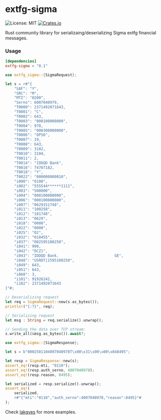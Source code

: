# extfg-sigma

![License: MIT](https://img.shields.io/crates/l/extfg-sigma)
[![Crates.io](https://img.shields.io/crates/v/extfg-sigma.svg)](https://crates.io/crates/extfg-sigma)

Rust community library for serializaing/deserializing Sigma extfg financial messages.

### Usage
```toml
[dependencies]
extfg-sigma = "0.1"
```

```rust
use extfg_sigma::{SigmaRequest};

let s = r#"{
    "SAF": "Y",
    "SRC": "M",
    "MTI": "0200",
    "Serno": 6007040979,
    "T0000": 2371492071643,
    "T0001": "C",
    "T0002": 643,
    "T0003": "000100000000",
    "T0004": 978,
    "T0005": "000300000000",
    "T0006": "OPS6",
    "T0007": 19,
    "T0008": 643,
    "T0009": 3102,
    "T0010": 3104,
    "T0011": 2,
    "T0014": "IDDQD Bank",
    "T0016": 74707182,
    "T0018": "Y",
    "T0022": "000000000010",
    "i000": "0100",
    "i002": "555544******1111",
    "i003": "500000",
    "i004": "000100000000",
    "i006": "000100000000",
    "i007": "0629151748",
    "i011": "100250",
    "i012": "181748",
    "i013": "0629",
    "i018": "0000",
    "i022": "0000",
    "i025": "02",
    "i032": "010455",
    "i037": "002595100250",
    "i041": 990,
    "i042": "DCZ1",
    "i043": "IDDQD Bank.                         GE",
    "i048": "USRDT|2595100250",
    "i049": 643,
    "i051": 643,
    "i060": 3,
    "i101": 91926242,
    "i102": 2371492071643
}"#;

// Deserializing request
let req = SigmaRequest::new(s.as_bytes());
println!("{:?}", req);

// Serializing request
let msg : String = req.serialize().unwrap();

// Sending the data over TCP stream:
s.write_all(&msg.as_bytes()).await?;
```

```rust
use extfg_sigma::{SigmaResponse};

let s = b"0002501104007040978T\x00\x31\x00\x00\x048495";

let resp = SigmaResponse::new(s);
assert_eq!(resp.mti, "0110");
assert_eq!(resp.auth_serno, 4007040978);
assert_eq!(resp.reason, 8495);

let serialized = resp.serialize().unwrap();
assert_eq!(
    serialized,
    r#"{"mti":"0110","auth_serno":4007040978,"reason":8495}"#
);
```

Check [lakgves](https://github.com/timgabets/lakgves) for more examples.